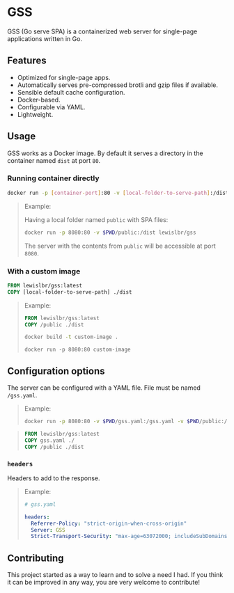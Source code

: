 # GSS

GSS (Go serve SPA) is a containerized web server for single-page applications written in Go.

## Features

- Optimized for single-page apps.
- Automatically serves pre-compressed brotli and gzip files if available.
- Sensible default cache configuration.
- Docker-based.
- Configurable via YAML.
- Lightweight.

## Usage

GSS works as a Docker image. By default it serves a directory in the container named `dist` at port `80`.

### Running container directly

```sh
docker run -p [container-port]:80 -v [local-folder-to-serve-path]:/dist lewislbr/gss
```

> Example:
>
> Having a local folder named `public` with SPA files:
>
> ```sh
> docker run -p 8080:80 -v $PWD/public:/dist lewislbr/gss
> ```
>
> The server with the contents from `public` will be accessible at port `8080`.

### With a custom image

```Dockerfile
FROM lewislbr/gss:latest
COPY [local-folder-to-serve-path] ./dist
```

> Example:
>
> ```Dockerfile
> FROM lewislbr/gss:latest
> COPY /public ./dist
> ```
>
> ```sh
> docker build -t custom-image .
> ```
>
> ```
> docker run -p 8080:80 custom-image
> ```

## Configuration options

The server can be configured with a YAML file. File must be named `/gss.yaml`.

> Example:
>
> ```sh
> docker run -p 8080:80 -v $PWD/gss.yaml:/gss.yaml -v $PWD/public:/dist lewislbr/gss
> ```

> ```Dockerfile
> FROM lewislbr/gss:latest
> COPY gss.yaml ./
> COPY /public ./dist
> ```

### `headers`

Headers to add to the response.

> Example:
>
> ```yaml
> # gss.yaml
>
> headers:
>   Referrer-Policy: "strict-origin-when-cross-origin"
>   Server: GSS
>   Strict-Transport-Security: "max-age=63072000; includeSubDomains; preload"
> ```

## Contributing

This project started as a way to learn and to solve a need I had. If you think it can be improved in any way, you are very welcome to contribute!
